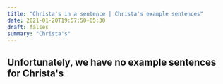 ```yaml
---
title: "Christa's in a sentence | Christa's example sentences"
date: 2021-01-20T19:57:50+05:30
draft: falses
summary: "Christa's"
---
```

## Unfortunately, we have no example sentences for Christa's                 
